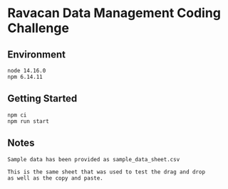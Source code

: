 # Ravacan Data Management Coding Challenge

## Environment
```
node 14.16.0
npm 6.14.11
```

## Getting Started
```
npm ci
npm run start
```

## Notes
```
Sample data has been provided as sample_data_sheet.csv

This is the same sheet that was used to test the drag and drop
as well as the copy and paste.
```
